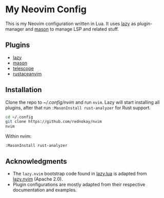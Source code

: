 # My Neovim Config

This is my Neovim configuration written in Lua.
It uses [lazy](https://github.com/folke/lazy.nvim) as plugin-manager and [mason](https://github.com/mason-org/mason.nvim) to manage LSP and related stuff.

## Plugins
- [lazy](https://github.com/folke/lazy.nvim)
- [mason](https://github.com/mason-org/mason.nvim)
- [telescope](https://github.com/nvim-telescope/telescope.nvim)
- [rustaceanvim](https://github.com/mrcjkb/rustaceanvim)

## Installation

Clone the repo to *~/.config/nvim* and run `nvim`. Lazy will start installing all plugins,
after that run `:MasonInstall rust-analyzer` for Rust support.

```bash
cd ~/.config
git clone https://github.com/rednokay/nvim
nvim
```

Within nvim:

```vimscript
:MasonInstall rust-analyzer
```

## Acknowledgments
- The `lazy.nvim` bootstrap code found in [lazy.lua](lua/config/lazy.lua) is adapted from [lazy.nvim](https://github.com/folke/lazy.nvim) (Apache 2.0).
- Plugin configurations are mostly adapted from their respective documentation and examples.
